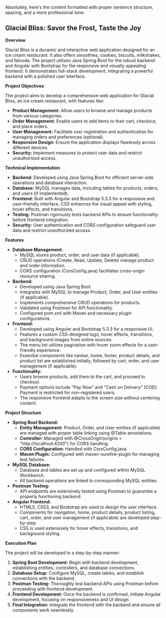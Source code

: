 Absolutely, here's the content formatted with proper sentence structure, spacing, and a more professional tone:

## Glacial Bliss: Savor the Frost, Taste the Joy

**Overview**

Glacial Bliss is a dynamic and interactive web application designed for an ice cream restaurant. It also offers smoothies, cookies, biscuits, milkshakes, and falooda. The project utilizes Java Spring Boot for the robust backend and Angular with Bootstrap for the responsive and visually appealing frontend. It demonstrates full-stack development, integrating a powerful backend with a polished user interface.

**Project Objectives**

The project aims to develop a comprehensive web application for Glacial Bliss, an ice cream restaurant, with features like:

* **Product Management:** Allow users to browse and manage products from various categories.
* **Order Management:** Enable users to add items to their cart, checkout, and place orders.
* **User Management:** Facilitate user registration and authentication for managing orders and preferences (optional).
* **Responsive Design:** Ensure the application displays flawlessly across different devices.
* **Security:** Implement measures to protect user data and restrict unauthorized access.

**Technical Implementation**

* **Backend:** Developed using Java Spring Boot for efficient server-side operations and database interaction.
* **Database:** MySQL manages data, including tables for products, orders, and users (if implemented).
* **Frontend:** Built with Angular and Bootstrap 5.3.3 for a responsive and user-friendly interface. CSS enhances the visual appeal with styling, hover effects, and transitions.
* **Testing:** Postman rigorously tests backend APIs to ensure functionality before frontend integration.
* **Security:** User authentication and CORS configuration safeguard user data and restrict unauthorized access.

**Features**

* **Database Management:**
    * MySQL stores product, order, and user data (if applicable).
    * CRUD operations (Create, Read, Update, Delete) manage product and order information.
    * CORS configuration (CorsConfig.java) facilitates cross-origin resource sharing.
* **Backend:**
    * Developed using Java Spring Boot.
    * Integrates with MySQL to manage Product, Order, and User entities (if applicable).
    * Implements comprehensive CRUD operations for products.
    * Validated using Postman for API functionality.
    * Configured pom.xml with Maven and necessary plugin configurations.
* **Frontend:**
    * Developed using Angular and Bootstrap 5.3.3 for a responsive UI.
    * Features a custom CSS-designed logo, hover effects, transitions, and background images from online sources.
    * The menu list utilizes pagination with hover zoom effects for a user-friendly experience.
    * Essential components like navbar, home, footer, product details, and product list are established initially, followed by cart, order, and user management (if applicable).
* **Functionality:**
    * Users browse products, add them to the cart, and proceed to checkout.
    * Payment options include "Pay Now" and "Cash on Delivery" (COD). Payment is restricted for non-registered users.
    * The responsive frontend adapts to the screen size without centering content.

**Project Structure**

* **Spring Boot Backend:**
    * **Entity Management:** Product, Order, and User entities (if applicable) are managed with proper table linking using @Table annotations.
    * **Controller:** Managed with @CrossOrigin(origins = "http://localhost:4200") for CORS handling.
    * **CORS Configuration:** Handled with CorsConfig.java.
    * **Maven Plugin:** Configured with maven-surefire-plugin for managing test failures.
* **MySQL Database:**
    * Database and tables are set up and configured within MySQL Workbench.
    * All backend operations are linked to corresponding MySQL entities.
* **Postman Testing:**
    * API endpoints are extensively tested using Postman to guarantee a  properly functioning backend.
* **Angular Frontend:**
    * HTML5, CSS3, and Bootstrap are used to design the user interface.
    * Components for navigation, home, product details, product listing, cart, order, and user management (if applicable) are developed step-by-step.
    * CSS is used extensively for hover effects, transitions, and background styling.

**Execution Plan**

The project will be developed in a step-by-step manner:

1. **Spring Boot Development:** Begin with backend development, establishing entities, controllers, and database connections.
2. **Database Setup:** Configure MySQL, create tables, and establish connections with the backend.
3. **Postman Testing:** Thoroughly test backend APIs using Postman before proceeding with frontend development.
4. **Frontend Development:** Once the backend is confirmed, initiate Angular development, focusing on responsiveness and UI design.
5. **Final Integration:** Integrate the frontend with the backend and ensure all components work seamlessly.
